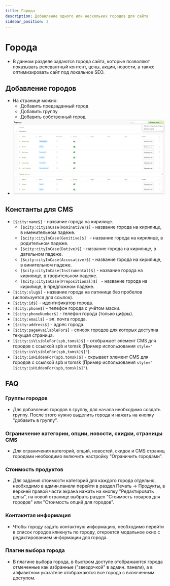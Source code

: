 ```yaml
---
title: Города
description: Добавление одного или нескольких городов для сайта
sidebar_position: 2
---
```


# Города

* В данном разделе задаются города сайта, которые позволяют показывать релевантный контент, цены, акции, новости, а также оптимизировать сайт под локальное SEO.

## Добавление городов
* На странице можно:
    - Добавить предзаданный город
    - Добавить группу 
    - Добавить собственный город
* ![](../_media/site/cities.png)

## Константы для CMS
* `[$city:name$]` - название города на кирилице. 
    * `[$city:cityInCase(Nominative)$]` - название города на кирилице, в именительном падеже.
    * `[$city:cityInCase(Genitive)$] ` - название города на кирилице, в родительном падеже.
    * `[$city:cityInCase(Dative)$]` - название города на кирилице, в дательном падеже.
    * `[$city:cityInCase(Accusative)$]` - название города на кирилице, в винительном падеже.
    * `[$city:cityInCase(Instrumental)$]` - название города на кирилице, в творительном падеже.
    * `[$city:cityInCase(Prepositional)$] ` - название города на кирилице, в предложном падеже.
* `[$city:slug$]` - название города на латинице без пробелов (используется для ссылок).
* `[$city:id$]` - идентификатор города.
* `[$city:phone$]` - телефон города с учётом маски.
* `[$city:phoneNumber$]` - телефон города (только цифры).
* `[$city:email$]` - эл. почта города.
* `[$city:address$]` - адрес города.
* `[$city:pageAvailableFor$]` - список городов для которых доступна текущая страница.
* `[$city:isVisibleFor(spb,tomsk)$]` - отображает элемент CMS для городов с ссылкой spb и tomsk (Пример использования `style="[$city:isVisibleFor(spb,tomsk)$]"`).
* `[$city:isHiddenFor(spb,tomsk)$]` - скрывает элемент CMS для городов с ссылкой spb и tomsk (Пример использования `style="[$city:isHiddenFor(spb,tomsk)$]"`).

## FAQ
### Группы городов
* Для добавления городов в группу, для начала необходимо создать группу. После этого нужно выделить города и нажать на кнопку "добавить в группу".
### Ограничение категории, опции, новости, скидки, страницы CMS
* Для ограничения категорий, опций, новостей, скидок и CMS страниц городами необходимо включить настройку "Ограничить городами".
### Стоимость продуктов
* Для задания стоимости категорий для каждого города отдельно, необходимо в админ.панели перейти в раздел Печать -> Продукты, в верхней правой части экрана нажать на кнопку "Редактировать цены", на новой странице выбрать раздел "Стоимость товаров для городов" или "Стоимость опций для городов".
### Контакнтая информация
* Чтобы городу задать контактную информацию, необходимо перейти в список городов кликнуть по городу, откроется модальное окно с редактированием информации для города.
### Плагин выбора города
* В плагине выбора города, в быстром доступе отображаются города отмеченные как избранные ("звездочкой" в админ. панели), а в алфавитном указателе отображаются все города с включенным доступом.